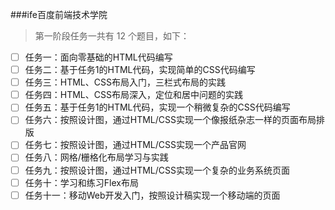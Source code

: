 
###ife百度前端技术学院
> 第一阶段任务一共有 12 个题目，如下：

- [ ] 任务一：面向零基础的HTML代码编写
- [ ] 任务二：基于任务1的HTML代码，实现简单的CSS代码编写
- [ ] 任务三：HTML、CSS布局入门，三栏式布局的实践
- [ ] 任务四：HTML、CSS布局深入，定位和居中问题的实践
- [ ] 任务五：基于任务1的HTML代码，实现一个稍微复杂的CSS代码编写
- [ ] 任务六：按照设计图，通过HTML/CSS实现一个像报纸杂志一样的页面布局排版
- [ ] 任务七：按照设计图，通过HTML/CSS实现一个产品官网
- [ ] 任务八：网格/栅格化布局学习与实践
- [ ] 任务九：按照设计图，通过HTML/CSS实现一个复杂的业务系统页面
- [ ] 任务十：学习和练习Flex布局
- [ ] 任务十一：移动Web开发入门，按照设计稿实现一个移动端的页面
